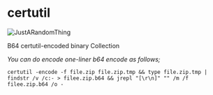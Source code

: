 # certutil

![JustARandomThing](https://github.com/pwnshui/certutil/workflows/CI/badge.svg)

B64 certutil-encoded binary Collection

_You can do encode one-liner b64 encode as follows;_

`certutil -encode -f file.zip file.zip.tmp && type file.zip.tmp | findstr /v /c:- > filee.zip.b64 && jrepl "[\r\n]" "" /m /f filee.zip.b64 /o -`


